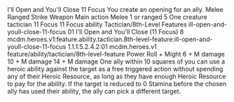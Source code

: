 <ability>
  <name>I&apos;ll Open and You&apos;ll Close</name>
  <cost>11 Focus</cost>
  <flavor>You create an opening for an ally.</flavor>
  <keywords>
    <keyword>Melee</keyword>
    <keyword>Ranged</keyword>
    <keyword>Strike</keyword>
    <keyword>Weapon</keyword>
  </keywords>
  <type>Main action</type>
  <distance>Melee 1 or ranged 5</distance>
  <target>One creature</target>
  <metadata>
    <class>tactician</class>
    <cost>11 Focus</cost>
    <cost_amount>11</cost_amount>
    <cost_resource>Focus</cost_resource>
    <feature_type>ability</feature_type>
    <file_dpath>Tactician/8th-Level Features</file_dpath>
    <item_id>ill-open-and-youll-close-11-focus</item_id>
    <item_index>01</item_index>
    <item_name>I&apos;ll Open and You&apos;ll Close (11 Focus)</item_name>
    <level>8</level>
    <scc>mcdm.heroes.v1:feature.ability.tactician.8th-level-feature:ill-open-and-youll-close-11-focus</scc>
    <scdc>1.1.1:5.2.4.2:01</scdc>
    <source>mcdm.heroes.v1</source>
    <type>feature/ability/tactician/8th-level-feature</type>
  </metadata>
  <effects>
    <effect type="roll">
      <roll>Power Roll + Might</roll>
      <t1>6 + M damage</t1>
      <t2>10 + M damage</t2>
      <t3>14 + M damage</t3>
    </effect>
    <effect type="mundane">One ally within 10 squares of you can use a heroic ability against the target as a free triggered action without spending any of their Heroic Resource, as long as they have enough Heroic Resource to pay for the ability. If the target is reduced to 0 Stamina before the chosen ally has used their ability, the ally can pick a different target.</effect>
  </effects>
</ability>
